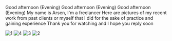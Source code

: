 Good afternoon
(Evening)
Good afternoon
(Evening)
Good afternoon
(Evening)
My name is Arsen, I'm a freelancer
Here are pictures of my recent work from past clients or myself that I did for the sake of practice and gaining experience
Thank you for watching and I hope you reply soon

![1](https://user-images.githubusercontent.com/39769876/183960846-c42bfd4f-f7fd-440a-b30c-2a9f7c9bbdf3.jpeg)
![4](https://user-images.githubusercontent.com/39769876/183959806-4c31444b-f0c9-404d-9df4-05eb4f7a72df.jpeg)
![3](https://user-images.githubusercontent.com/39769876/183960841-d2974a79-8c5b-4c99-af39-f85d6ac1deb7.jpeg)
![2](https://user-images.githubusercontent.com/39769876/183960848-d0a6066b-a7ed-44a0-ad4c-fb2d7fd6844b.jpeg)
